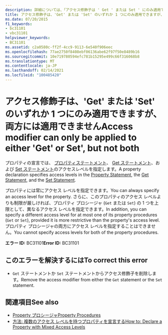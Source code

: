 ```yaml
---
description: 詳細については、「アクセス修飾子は ' Get ' または Set ' にのみ適用できますが、両方には適用できません」を参照してください。
title: アクセス修飾子は、'Get' または 'Set' のいずれか 1 つにのみ適用できますが、両方には適用できません
ms.date: 07/20/2015
f1_keywords:
- bc31101
- vbc31101
helpviewer_keywords:
- BC31101
ms.assetid: c2a0580c-ff2f-4cc9-9113-6e540f906eec
ms.openlocfilehash: 77ae2750f8408ebf06136abe62f97f50e8489b16
ms.sourcegitcommit: 10e719780594efc781b15295e499c66f316068b8
ms.translationtype: MT
ms.contentlocale: ja-JP
ms.lasthandoff: 02/14/2021
ms.locfileid: "100485420"
---
```

# <a name="access-modifier-can-only-be-applied-to-either-get-or-set-but-not-both"></a><span data-ttu-id="cef6b-103">アクセス修飾子は、'Get' または 'Set' のいずれか 1 つにのみ適用できますが、両方には適用できません</span><span class="sxs-lookup"><span data-stu-id="cef6b-103">Access modifier can only be applied to either 'Get' or Set', but not both</span></span>

<span data-ttu-id="cef6b-104">プロパティの宣言では、 [プロパティステートメント](../language-reference/statements/property-statement.md)、 [Get ステートメント](../language-reference/statements/get-statement.md)、および [Set ステートメント](../language-reference/statements/set-statement.md)のアクセスレベルを指定します。</span><span class="sxs-lookup"><span data-stu-id="cef6b-104">A property declaration specifies access levels in the [Property Statement](../language-reference/statements/property-statement.md), the [Get Statement](../language-reference/statements/get-statement.md), and the [Set Statement](../language-reference/statements/set-statement.md).</span></span>  
  
 <span data-ttu-id="cef6b-105">プロパティには常にアクセス レベルを指定できます。</span><span class="sxs-lookup"><span data-stu-id="cef6b-105">You can always specify an access level for the property.</span></span> <span data-ttu-id="cef6b-106">さらに、このプロパティのアクセス レベルよりも制限が厳しければ、プロパティ プロシージャ (`Get` または `Set`) の 1 つを上限として、異なるアクセス レベルを指定できます。</span><span class="sxs-lookup"><span data-stu-id="cef6b-106">In addition, you can specify a different access level for at most one of its property procedures (`Get` or `Set`), provided it is more restrictive than the property's access level.</span></span> <span data-ttu-id="cef6b-107">プロパティ プロシージャの両方にアクセス レベルを指定することはできません。</span><span class="sxs-lookup"><span data-stu-id="cef6b-107">You cannot specify access levels for both of the property procedures.</span></span>  
  
 <span data-ttu-id="cef6b-108">**エラー ID:** BC31101</span><span class="sxs-lookup"><span data-stu-id="cef6b-108">**Error ID:** BC31101</span></span>  
  
## <a name="to-correct-this-error"></a><span data-ttu-id="cef6b-109">このエラーを解決するには</span><span class="sxs-lookup"><span data-stu-id="cef6b-109">To correct this error</span></span>  
  
- <span data-ttu-id="cef6b-110">`Get` ステートメントか `Set` ステートメントからアクセス修飾子を削除します。</span><span class="sxs-lookup"><span data-stu-id="cef6b-110">Remove the access modifier from either the `Get` statement or the `Set` statement.</span></span>  
  
## <a name="see-also"></a><span data-ttu-id="cef6b-111">関連項目</span><span class="sxs-lookup"><span data-stu-id="cef6b-111">See also</span></span>

- [<span data-ttu-id="cef6b-112">Property プロシージャ</span><span class="sxs-lookup"><span data-stu-id="cef6b-112">Property Procedures</span></span>](../programming-guide/language-features/procedures/property-procedures.md)
- [<span data-ttu-id="cef6b-113">方法: 複数のアクセス レベルを持つプロパティを宣言する</span><span class="sxs-lookup"><span data-stu-id="cef6b-113">How to: Declare a Property with Mixed Access Levels</span></span>](../programming-guide/language-features/procedures/how-to-declare-a-property-with-mixed-access-levels.md)
